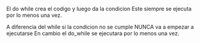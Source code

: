 El do while crea el codigo y luego da la condicion
Este siempre se ejecuta por lo menos una vez. 

A diferencia del while si la condicion no se cumple NUNCA va a empezar a ejecutarse
En cambio el do_while se ejecutara por lo menos una vez.
